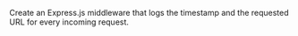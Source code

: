 Create an Express.js middleware that logs the timestamp and the
requested URL for every incoming request.
